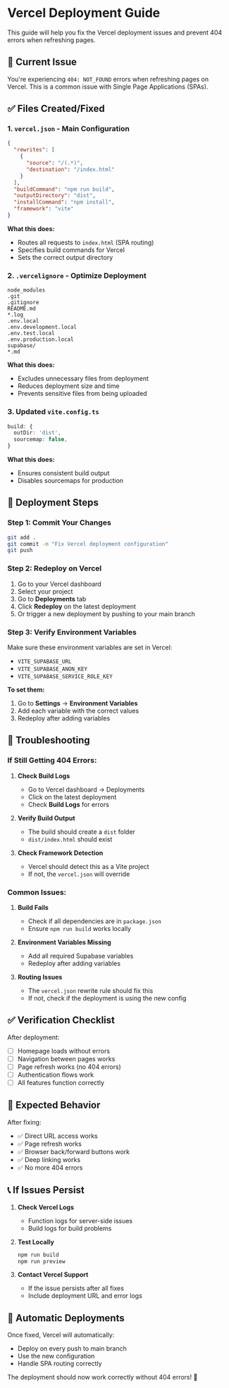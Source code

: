 # Vercel Deployment Guide

This guide will help you fix the Vercel deployment issues and prevent 404 errors when refreshing pages.

## 🚨 **Current Issue**
You're experiencing `404: NOT_FOUND` errors when refreshing pages on Vercel. This is a common issue with Single Page Applications (SPAs).

## ✅ **Files Created/Fixed**

### 1. `vercel.json` - Main Configuration
```json
{
  "rewrites": [
    {
      "source": "/(.*)",
      "destination": "/index.html"
    }
  ],
  "buildCommand": "npm run build",
  "outputDirectory": "dist",
  "installCommand": "npm install",
  "framework": "vite"
}
```

**What this does:**
- Routes all requests to `index.html` (SPA routing)
- Specifies build commands for Vercel
- Sets the correct output directory

### 2. `.vercelignore` - Optimize Deployment
```
node_modules
.git
.gitignore
README.md
*.log
.env.local
.env.development.local
.env.test.local
.env.production.local
supabase/
*.md
```

**What this does:**
- Excludes unnecessary files from deployment
- Reduces deployment size and time
- Prevents sensitive files from being uploaded

### 3. Updated `vite.config.ts`
```typescript
build: {
  outDir: 'dist',
  sourcemap: false,
}
```

**What this does:**
- Ensures consistent build output
- Disables sourcemaps for production

## 🚀 **Deployment Steps**

### Step 1: Commit Your Changes
```bash
git add .
git commit -m "Fix Vercel deployment configuration"
git push
```

### Step 2: Redeploy on Vercel
1. Go to your Vercel dashboard
2. Select your project
3. Go to **Deployments** tab
4. Click **Redeploy** on the latest deployment
5. Or trigger a new deployment by pushing to your main branch

### Step 3: Verify Environment Variables
Make sure these environment variables are set in Vercel:
- `VITE_SUPABASE_URL`
- `VITE_SUPABASE_ANON_KEY`
- `VITE_SUPABASE_SERVICE_ROLE_KEY`

**To set them:**
1. Go to **Settings** → **Environment Variables**
2. Add each variable with the correct values
3. Redeploy after adding variables

## 🔧 **Troubleshooting**

### If Still Getting 404 Errors:

1. **Check Build Logs**
   - Go to Vercel dashboard → Deployments
   - Click on the latest deployment
   - Check **Build Logs** for errors

2. **Verify Build Output**
   - The build should create a `dist` folder
   - `dist/index.html` should exist

3. **Check Framework Detection**
   - Vercel should detect this as a Vite project
   - If not, the `vercel.json` will override

### Common Issues:

1. **Build Fails**
   - Check if all dependencies are in `package.json`
   - Ensure `npm run build` works locally

2. **Environment Variables Missing**
   - Add all required Supabase variables
   - Redeploy after adding variables

3. **Routing Issues**
   - The `vercel.json` rewrite rule should fix this
   - If not, check if the deployment is using the new config

## ✅ **Verification Checklist**

After deployment:
- [ ] Homepage loads without errors
- [ ] Navigation between pages works
- [ ] Page refresh works (no 404 errors)
- [ ] Authentication flows work
- [ ] All features function correctly

## 🎯 **Expected Behavior**

After fixing:
- ✅ Direct URL access works
- ✅ Page refresh works
- ✅ Browser back/forward buttons work
- ✅ Deep linking works
- ✅ No more 404 errors

## 📞 **If Issues Persist**

1. **Check Vercel Logs**
   - Function logs for server-side issues
   - Build logs for build problems

2. **Test Locally**
   ```bash
   npm run build
   npm run preview
   ```

3. **Contact Vercel Support**
   - If the issue persists after all fixes
   - Include deployment URL and error logs

## 🔄 **Automatic Deployments**

Once fixed, Vercel will automatically:
- Deploy on every push to main branch
- Use the new configuration
- Handle SPA routing correctly

The deployment should now work correctly without 404 errors! 🎉 